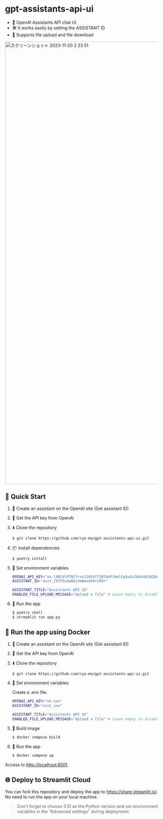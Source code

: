 # gpt-assistants-api-ui

* 💬 OpenAI Assistants API chat UI
* 🛠️ It works easily by setting the ASSISTANT ID
* 📁 Supports file upload and file download

<img width="1459" alt="スクリーンショット 2023-11-20 2 23 51" src="https://github.com/ryo-ma/gpt-assistants-api-ui/assets/6661165/5c288d51-196a-4919-bc4d-dc508146f58a">

## 🌟 Quick Start

1. 👤 Create an assistant on the OpenAI site (Get assistant ID)
2. 🔑 Get the API key from OpenAI
3. ⬇️ Clone the repository

    ```bash
    $ git clone https://github.com/ryo-ma/gpt-assistants-api-ui.git
    ```

4. 📦 Install dependencies

    ```bash
    $ poetry install
    ```

5. 🔑 Set environment variables

    ```bash
    OPENAI_API_KEY="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"
    ASSISTANT_ID="asst_I97FSsdw6DjVmWmxehXrLR9r"

    ASSISTANT_TITLE="Assistants API UI"
    ENABLED_FILE_UPLOAD_MESSAGE="Upload a file" # Leave empty to disable
    ```

6. 🏃‍️ Run the app

    ```bash
    $ poetry shell
    $ streamlit run app.py
    ```

## 🐳 Run the app using Docker

1. 👤 Create an assistant on the OpenAI site (Get assistant ID)
2. 🔑 Get the API key from OpenAI
3. ⬇️ Clone the repository

    ```bash
    $ git clone https://github.com/ryo-ma/gpt-assistants-api-ui.git
    ```
    
4. 🔑 Set environment variables

    Create a .env file.
   
    ```bash
    OPENAI_API_KEY="sk-xxx"
    ASSISTANT_ID="asst_xxx"

    ASSISTANT_TITLE="Assistants API UI"
    ENABLED_FILE_UPLOAD_MESSAGE="Upload a file" # Leave empty to disable
    ```
    
6. 💽 Build image

    ```bash
    $ docker compose build
    ```

7. 🏃‍️ Run the app

    ```bash
    $ docker compose up
    ```
Access to [http://localhost:8501](http://localhost:8501).

## 🌐 Deploy to Streamlit Cloud
You can fork this repository and deploy the app to https://share.streamlit.io/. No need to run the app on your local machine.

> Don't forget to choose 3.10 as the Python version and set environment variables in the "Advanced settings" during deployment.
